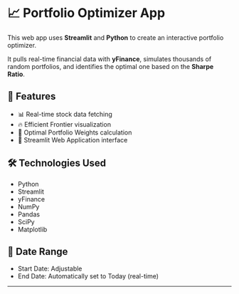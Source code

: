 # 📈 Portfolio Optimizer App

This web app uses **Streamlit** and **Python** to create an interactive portfolio optimizer.

It pulls real-time financial data with **yFinance**, simulates thousands of random portfolios, and identifies the optimal one based on the **Sharpe Ratio**.

## 🚀 Features

- 📊 Real-time stock data fetching
- 🔥 Efficient Frontier visualization
- 🧠 Optimal Portfolio Weights calculation
- 🎯 Streamlit Web Application interface

## 🛠 Technologies Used

- Python
- Streamlit
- yFinance
- NumPy
- Pandas
- SciPy
- Matplotlib

## 📅 Date Range

- Start Date: Adjustable
- End Date: Automatically set to Today (real-time)

---

